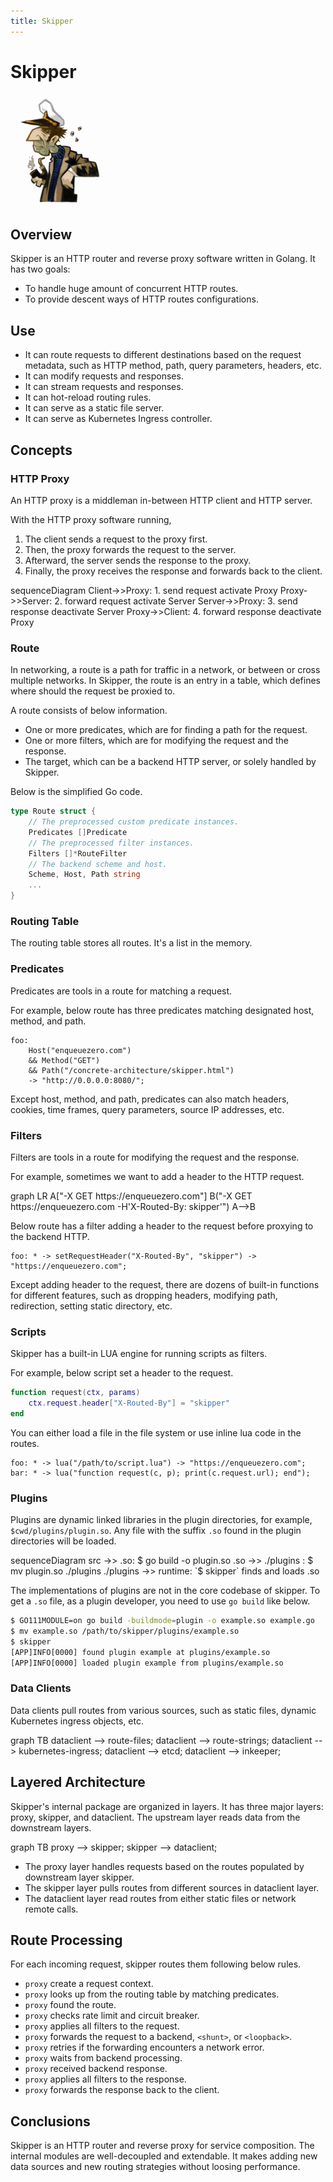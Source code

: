 ```yaml
---
title: Skipper
---
```


# Skipper

![Skipper](https://raw.githubusercontent.com/zalando/skipper/master/img/skipper-h180.png)

## Overview

Skipper is an HTTP router and reverse proxy software written in Golang.
It has two goals:

* To handle huge amount of concurrent HTTP routes.
* To provide descent ways of HTTP routes configurations.

## Use

* It can route requests to different destinations based on the request metadata, such as HTTP method, path, query parameters, headers, etc.
* It can modify requests and responses.
* It can stream requests and responses.
* It can hot-reload routing rules.
* It can serve as a static file server.
* It can serve as Kubernetes Ingress controller.

## Concepts

### HTTP Proxy

An HTTP proxy is a middleman in-between HTTP client and HTTP server.

With the HTTP proxy software running,

1. The client sends a request to the proxy first.
2. Then, the proxy forwards the request to the server.
3. Afterward, the server sends the response to the proxy.
4. Finally, the proxy receives the response and forwards back to the client.

<mermaid>
sequenceDiagram
    Client->>Proxy: 1. send request
    activate Proxy
    Proxy->>Server: 2. forward request
    activate Server
    Server->>Proxy: 3. send response
    deactivate Server
    Proxy->>Client: 4. forward response
    deactivate Proxy
</mermaid>

### Route

In networking, a route is a path for traffic in a network, or between or cross multiple networks.  In Skipper, the route is an entry in a table, which defines where should the request be proxied to.

A route consists of below information.

* One or more predicates, which are for finding a path for the request.
* One or more filters, which are for modifying the request and the response.
* The target, which can be a backend HTTP server, or solely handled by Skipper.

Below is the simplified Go code.

```go
type Route struct {
    // The preprocessed custom predicate instances.
    Predicates []Predicate
    // The preprocessed filter instances.
    Filters []*RouteFilter
    // The backend scheme and host.
    Scheme, Host, Path string
    ...
}
```

### Routing Table

The routing table stores all routes. It's a list in the memory.

### Predicates

Predicates are tools in a route for matching a request.

For example, below route has three predicates matching designated host, method, and path.

```
foo:
    Host("enqueuezero.com")
    && Method("GET")
    && Path("/concrete-architecture/skipper.html")
    -> "http://0.0.0.0:8080/";
```

Except host, method, and path, predicates can also match headers, cookies, time frames, query parameters, source IP addresses, etc.

### Filters

Filters are tools in a route for modifying the request and the response.


For example, sometimes we want to add a header to the HTTP request.

<mermaid>
graph LR
    A["-X GET https://enqueuezero.com"]
    B("-X GET https://enqueuezero.com -H'X-Routed-By: skipper'")
    A-->B
</mermaid>

Below route has a filter adding a header to the request before proxying to the backend HTTP.

```
foo: * -> setRequestHeader("X-Routed-By", "skipper") -> "https://enqueuezero.com";
```

Except adding header to the request, there are dozens of built-in functions for different features, such as dropping headers, modifying path, redirection, setting static directory, etc.

### Scripts

Skipper has a built-in LUA engine for running scripts as filters.

For example, below script set a header to the request.

```lua
function request(ctx, params)
    ctx.request.header["X-Routed-By"] = "skipper"
end
```

You can either load a file in the file system or use inline lua code in the routes.

```
foo: * -> lua("/path/to/script.lua") -> "https://enqueuezero.com";
bar: * -> lua("function request(c, p); print(c.request.url); end");
```

### Plugins

Plugins are dynamic linked libraries in the plugin directories, for example, `$cwd/plugins/plugin.so`. Any file with the suffix `.so` found in the plugin directories will be loaded.

<mermaid>
sequenceDiagram
   src ->> .so: $ go build -o plugin.so
   .so ->> ./plugins : $ mv plugin.so ./plugins
   ./plugins ->> runtime: `$ skipper` finds and loads .so
</mermaid>

The implementations of plugins are not in the core codebase of skipper. To get a `.so` file, as a plugin developer, you need to use `go build` like below.

```bash
$ GO111MODULE=on go build -buildmode=plugin -o example.so example.go
$ mv example.so /path/to/skipper/plugins/example.so
$ skipper
[APP]INFO[0000] found plugin example at plugins/example.so
[APP]INFO[0000] loaded plugin example from plugins/example.so
```

### Data Clients

Data clients pull routes from various sources, such as static files, dynamic Kubernetes ingress objects, etc.

<mermaid>
graph TB
    dataclient --> route-files;
    dataclient --> route-strings;
    dataclient --> kubernetes-ingress;
    dataclient --> etcd;
    dataclient --> inkeeper;
</mermaid>

## Layered Architecture

Skipper's internal package are organized in layers. It has three major layers: proxy, skipper, and dataclient.
The upstream layer reads data from the downstream layers.

<mermaid>
graph TB
    proxy --> skipper;
    skipper --> dataclient;
</mermaid>

* The proxy layer handles requests based on the routes populated by downstream layer skipper.
* The skipper layer pulls routes from different sources in dataclient layer.
* The dataclient layer read routes from either static files or network remote calls.

## Route Processing

For each incoming request, skipper routes them following below rules.

* `proxy` create a request context.
* `proxy` looks up from the routing table by matching predicates.
* `proxy` found the route.
* `proxy` checks rate limit and circuit breaker.
* `proxy` applies all filters to the request.
* `proxy` forwards the request to a backend, `<shunt>`, or `<loopback>`.
* `proxy` retries if the forwarding encounters a network error.
* `proxy` waits from backend processing.
* `proxy` received backend response.
* `proxy` applies all filters to the response.
* `proxy` forwards the response back to the client.

## Conclusions

Skipper is an HTTP router and reverse proxy for service composition. The internal modules are well-decoupled and extendable.
It makes adding new data sources and new routing strategies without loosing performance.
